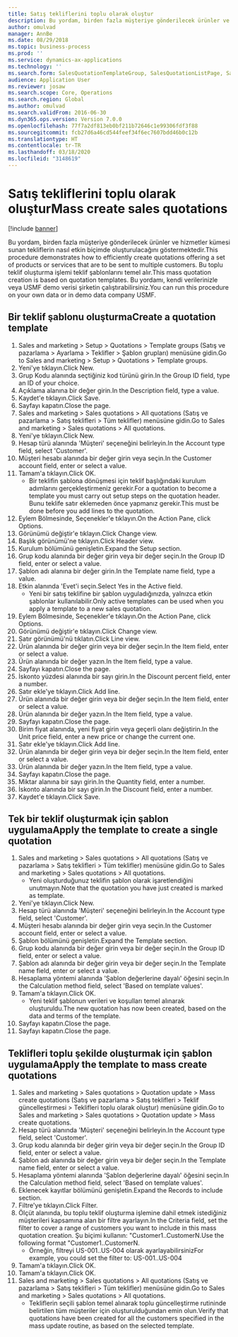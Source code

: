```yaml
---
title: Satış tekliflerini toplu olarak oluştur
description: Bu yordam, birden fazla müşteriye gönderilecek ürünler ve hizmetler kümesi sunan tekliflerin nasıl etkin biçimde oluşturulacağını göstermektedir.
author: omulvad
manager: AnnBe
ms.date: 08/29/2018
ms.topic: business-process
ms.prod: ''
ms.service: dynamics-ax-applications
ms.technology: ''
ms.search.form: SalesQuotationTemplateGroup, SalesQuotationListPage, SalesCreateQuotation, SalesQuotationTable, SysQueryForm
audience: Application User
ms.reviewer: josaw
ms.search.scope: Core, Operations
ms.search.region: Global
ms.author: omulvad
ms.search.validFrom: 2016-06-30
ms.dyn365.ops.version: Version 7.0.0
ms.openlocfilehash: 77f7a2df813eb0bf211b72646c1e99306fdf3f88
ms.sourcegitcommit: fcb27d6a46cd544feef34f6ec7607bdd46b0c12b
ms.translationtype: HT
ms.contentlocale: tr-TR
ms.lasthandoff: 03/18/2020
ms.locfileid: "3148619"
---
```

# <a name="mass-create-sales-quotations"></a><span data-ttu-id="92260-103">Satış tekliflerini toplu olarak oluştur</span><span class="sxs-lookup"><span data-stu-id="92260-103">Mass create sales quotations</span></span>

[!include [banner](../../includes/banner.md)]

<span data-ttu-id="92260-104">Bu yordam, birden fazla müşteriye gönderilecek ürünler ve hizmetler kümesi sunan tekliflerin nasıl etkin biçimde oluşturulacağını göstermektedir.</span><span class="sxs-lookup"><span data-stu-id="92260-104">This procedure demonstrates how to efficiently create quotations offering a set of products or services that are to be sent to multiple customers.</span></span> <span data-ttu-id="92260-105">Bu toplu teklif oluşturma işlemi teklif şablonlarını temel alır.</span><span class="sxs-lookup"><span data-stu-id="92260-105">This mass quotation creation is based on quotation templates.</span></span> <span data-ttu-id="92260-106">Bu yordamı, kendi verilerinizle veya USMF demo verisi şirketin çalıştırabilirsiniz.</span><span class="sxs-lookup"><span data-stu-id="92260-106">You can run this procedure on your own data or in demo data company USMF.</span></span>


## <a name="create-a-quotation-template"></a><span data-ttu-id="92260-107">Bir teklif şablonu oluşturma</span><span class="sxs-lookup"><span data-stu-id="92260-107">Create a quotation template</span></span>
1. <span data-ttu-id="92260-108">Sales and marketing > Setup > Quotations > Template groups (Satış ve pazarlama > Ayarlama > Teklifler > Şablon grupları) menüsüne gidin.</span><span class="sxs-lookup"><span data-stu-id="92260-108">Go to Sales and marketing > Setup > Quotations > Template groups.</span></span>
2. <span data-ttu-id="92260-109">Yeni'ye tıklayın.</span><span class="sxs-lookup"><span data-stu-id="92260-109">Click New.</span></span>
3. <span data-ttu-id="92260-110">Grup Kodu alanında seçtiğiniz kod türünü girin.</span><span class="sxs-lookup"><span data-stu-id="92260-110">In the Group ID field, type an ID of your choice.</span></span>
4. <span data-ttu-id="92260-111">Açıklama alanına bir değer girin.</span><span class="sxs-lookup"><span data-stu-id="92260-111">In the Description field, type a value.</span></span>
5. <span data-ttu-id="92260-112">Kaydet'e tıklayın.</span><span class="sxs-lookup"><span data-stu-id="92260-112">Click Save.</span></span>
6. <span data-ttu-id="92260-113">Sayfayı kapatın.</span><span class="sxs-lookup"><span data-stu-id="92260-113">Close the page.</span></span>
7. <span data-ttu-id="92260-114">Sales and marketing > Sales quotations > All quotations (Satış ve pazarlama > Satış teklifleri > Tüm teklifler) menüsüne gidin.</span><span class="sxs-lookup"><span data-stu-id="92260-114">Go to Sales and marketing > Sales quotations > All quotations.</span></span>
8. <span data-ttu-id="92260-115">Yeni'ye tıklayın.</span><span class="sxs-lookup"><span data-stu-id="92260-115">Click New.</span></span>
9. <span data-ttu-id="92260-116">Hesap türü alanında 'Müşteri' seçeneğini belirleyin.</span><span class="sxs-lookup"><span data-stu-id="92260-116">In the Account type field, select 'Customer'.</span></span>
10. <span data-ttu-id="92260-117">Müşteri hesabı alanında bir değer girin veya seçin.</span><span class="sxs-lookup"><span data-stu-id="92260-117">In the Customer account field, enter or select a value.</span></span>
11. <span data-ttu-id="92260-118">Tamam'a tıklayın.</span><span class="sxs-lookup"><span data-stu-id="92260-118">Click OK.</span></span>
    * <span data-ttu-id="92260-119">Bir teklifin şablona dönüşmesi için teklif başlığındaki kurulum adımlarını gerçekleştirmeniz gerekir.</span><span class="sxs-lookup"><span data-stu-id="92260-119">For a quotation to become a template you must carry out  setup steps on the quotation header.</span></span> <span data-ttu-id="92260-120">Bunu teklife satır eklemeden önce yapmanız gerekir.</span><span class="sxs-lookup"><span data-stu-id="92260-120">This must be done before you add lines to the quotation.</span></span>   
12. <span data-ttu-id="92260-121">Eylem Bölmesinde, Seçenekler'e tıklayın.</span><span class="sxs-lookup"><span data-stu-id="92260-121">On the Action Pane, click Options.</span></span>
13. <span data-ttu-id="92260-122">Görünümü değiştir'e tıklayın.</span><span class="sxs-lookup"><span data-stu-id="92260-122">Click Change view.</span></span>
14. <span data-ttu-id="92260-123">Başlık görünümü'ne tıklayın.</span><span class="sxs-lookup"><span data-stu-id="92260-123">Click Header view.</span></span>
15. <span data-ttu-id="92260-124">Kurulum bölümünü genişletin.</span><span class="sxs-lookup"><span data-stu-id="92260-124">Expand the Setup section.</span></span>
16. <span data-ttu-id="92260-125">Grup kodu alanında bir değer girin veya bir değer seçin.</span><span class="sxs-lookup"><span data-stu-id="92260-125">In the Group ID field, enter or select a value.</span></span>
17. <span data-ttu-id="92260-126">Şablon adı alanına bir değer girin.</span><span class="sxs-lookup"><span data-stu-id="92260-126">In the Template name field, type a value.</span></span>
18. <span data-ttu-id="92260-127">Etkin alanında 'Evet'i seçin.</span><span class="sxs-lookup"><span data-stu-id="92260-127">Select Yes in the Active field.</span></span>
    * <span data-ttu-id="92260-128">Yeni bir satış teklifine bir şablon uyguladığınızda, yalnızca etkin şablonlar kullanılabilir.</span><span class="sxs-lookup"><span data-stu-id="92260-128">Only active templates can be used when you apply a template to a new sales quotation.</span></span>  
19. <span data-ttu-id="92260-129">Eylem Bölmesinde, Seçenekler'e tıklayın.</span><span class="sxs-lookup"><span data-stu-id="92260-129">On the Action Pane, click Options.</span></span>
20. <span data-ttu-id="92260-130">Görünümü değiştir'e tıklayın.</span><span class="sxs-lookup"><span data-stu-id="92260-130">Click Change view.</span></span>
21. <span data-ttu-id="92260-131">Satır görünümü'nü tıklatın.</span><span class="sxs-lookup"><span data-stu-id="92260-131">Click Line view.</span></span>
22. <span data-ttu-id="92260-132">Ürün alanında bir değer girin veya bir değer seçin.</span><span class="sxs-lookup"><span data-stu-id="92260-132">In the Item field, enter or select a value.</span></span>
23. <span data-ttu-id="92260-133">Ürün alanında bir değer yazın.</span><span class="sxs-lookup"><span data-stu-id="92260-133">In the Item field, type a value.</span></span>
24. <span data-ttu-id="92260-134">Sayfayı kapatın.</span><span class="sxs-lookup"><span data-stu-id="92260-134">Close the page.</span></span>
25. <span data-ttu-id="92260-135">İskonto yüzdesi alanında bir sayı girin.</span><span class="sxs-lookup"><span data-stu-id="92260-135">In the Discount percent field, enter a number.</span></span>
26. <span data-ttu-id="92260-136">Satır ekle'ye tıklayın.</span><span class="sxs-lookup"><span data-stu-id="92260-136">Click Add line.</span></span>
27. <span data-ttu-id="92260-137">Ürün alanında bir değer girin veya bir değer seçin.</span><span class="sxs-lookup"><span data-stu-id="92260-137">In the Item field, enter or select a value.</span></span>
28. <span data-ttu-id="92260-138">Ürün alanında bir değer yazın.</span><span class="sxs-lookup"><span data-stu-id="92260-138">In the Item field, type a value.</span></span>
29. <span data-ttu-id="92260-139">Sayfayı kapatın.</span><span class="sxs-lookup"><span data-stu-id="92260-139">Close the page.</span></span>
30. <span data-ttu-id="92260-140">Birim fiyat alanında, yeni fiyat girin veya geçerli olanı değiştirin.</span><span class="sxs-lookup"><span data-stu-id="92260-140">In the Unit price field, enter a new price or change the current one.</span></span>
31. <span data-ttu-id="92260-141">Satır ekle'ye tıklayın.</span><span class="sxs-lookup"><span data-stu-id="92260-141">Click Add line.</span></span>
32. <span data-ttu-id="92260-142">Ürün alanında bir değer girin veya bir değer seçin.</span><span class="sxs-lookup"><span data-stu-id="92260-142">In the Item field, enter or select a value.</span></span>
33. <span data-ttu-id="92260-143">Ürün alanında bir değer yazın.</span><span class="sxs-lookup"><span data-stu-id="92260-143">In the Item field, type a value.</span></span>
34. <span data-ttu-id="92260-144">Sayfayı kapatın.</span><span class="sxs-lookup"><span data-stu-id="92260-144">Close the page.</span></span>
35. <span data-ttu-id="92260-145">Miktar alanına bir sayı girin.</span><span class="sxs-lookup"><span data-stu-id="92260-145">In the Quantity field, enter a number.</span></span>
36. <span data-ttu-id="92260-146">İskonto alanında bir sayı girin.</span><span class="sxs-lookup"><span data-stu-id="92260-146">In the Discount field, enter a number.</span></span>
37. <span data-ttu-id="92260-147">Kaydet'e tıklayın.</span><span class="sxs-lookup"><span data-stu-id="92260-147">Click Save.</span></span>

## <a name="apply-the-template-to-create-a-single-quotation"></a><span data-ttu-id="92260-148">Tek bir teklif oluşturmak için şablon uygulama</span><span class="sxs-lookup"><span data-stu-id="92260-148">Apply the template to create a single quotation</span></span>
1. <span data-ttu-id="92260-149">Sales and marketing > Sales quotations > All quotations (Satış ve pazarlama > Satış teklifleri > Tüm teklifler) menüsüne gidin.</span><span class="sxs-lookup"><span data-stu-id="92260-149">Go to Sales and marketing > Sales quotations > All quotations.</span></span>
    * <span data-ttu-id="92260-150">Yeni oluşturduğunuz teklifin şablon olarak işaretlendiğini unutmayın.</span><span class="sxs-lookup"><span data-stu-id="92260-150">Note that the quotation you have just created is marked as template.</span></span>  
2. <span data-ttu-id="92260-151">Yeni'ye tıklayın.</span><span class="sxs-lookup"><span data-stu-id="92260-151">Click New.</span></span>
3. <span data-ttu-id="92260-152">Hesap türü alanında 'Müşteri' seçeneğini belirleyin.</span><span class="sxs-lookup"><span data-stu-id="92260-152">In the Account type field, select 'Customer'.</span></span>
4. <span data-ttu-id="92260-153">Müşteri hesabı alanında bir değer girin veya seçin.</span><span class="sxs-lookup"><span data-stu-id="92260-153">In the Customer account field, enter or select a value.</span></span>
5. <span data-ttu-id="92260-154">Şablon bölümünü genişletin.</span><span class="sxs-lookup"><span data-stu-id="92260-154">Expand the Template section.</span></span>
6. <span data-ttu-id="92260-155">Grup kodu alanında bir değer girin veya bir değer seçin.</span><span class="sxs-lookup"><span data-stu-id="92260-155">In the Group ID field, enter or select a value.</span></span>
7. <span data-ttu-id="92260-156">Şablon adı alanında bir değer girin veya bir değer seçin.</span><span class="sxs-lookup"><span data-stu-id="92260-156">In the Template name field, enter or select a value.</span></span>
8. <span data-ttu-id="92260-157">Hesaplama yöntemi alanında 'Şablon değerlerine dayalı' öğesini seçin.</span><span class="sxs-lookup"><span data-stu-id="92260-157">In the Calculation method field, select 'Based on template values'.</span></span>
9. <span data-ttu-id="92260-158">Tamam'a tıklayın.</span><span class="sxs-lookup"><span data-stu-id="92260-158">Click OK.</span></span>
    * <span data-ttu-id="92260-159">Yeni teklif şablonun verileri ve koşulları temel alınarak oluşturuldu.</span><span class="sxs-lookup"><span data-stu-id="92260-159">The new quotation has now been created, based on the data and terms of the template.</span></span>  
10. <span data-ttu-id="92260-160">Sayfayı kapatın.</span><span class="sxs-lookup"><span data-stu-id="92260-160">Close the page.</span></span>
11. <span data-ttu-id="92260-161">Sayfayı kapatın.</span><span class="sxs-lookup"><span data-stu-id="92260-161">Close the page.</span></span>

## <a name="apply-the-template-to-mass-create-quotations"></a><span data-ttu-id="92260-162">Teklifleri toplu şekilde oluşturmak için şablon uygulama</span><span class="sxs-lookup"><span data-stu-id="92260-162">Apply the template to mass create quotations</span></span>
1. <span data-ttu-id="92260-163">Sales and marketing > Sales quotations > Quotation update > Mass create quotations (Satış ve pazarlama > Satış teklifleri > Teklif güncelleştirmesi > Teklifleri toplu olarak oluştur) menüsüne gidin.</span><span class="sxs-lookup"><span data-stu-id="92260-163">Go to Sales and marketing > Sales quotations > Quotation update > Mass create quotations.</span></span>
2. <span data-ttu-id="92260-164">Hesap türü alanında 'Müşteri' seçeneğini belirleyin.</span><span class="sxs-lookup"><span data-stu-id="92260-164">In the Account type field, select 'Customer'.</span></span>
3. <span data-ttu-id="92260-165">Grup kodu alanında bir değer girin veya bir değer seçin.</span><span class="sxs-lookup"><span data-stu-id="92260-165">In the Group ID field, enter or select a value.</span></span>
4. <span data-ttu-id="92260-166">Şablon adı alanında bir değer girin veya bir değer seçin.</span><span class="sxs-lookup"><span data-stu-id="92260-166">In the Template name field, enter or select a value.</span></span>
5. <span data-ttu-id="92260-167">Hesaplama yöntemi alanında 'Şablon değerlerine dayalı' öğesini seçin.</span><span class="sxs-lookup"><span data-stu-id="92260-167">In the Calculation method field, select 'Based on template values'.</span></span>
6. <span data-ttu-id="92260-168">Eklenecek kayıtlar bölümünü genişletin.</span><span class="sxs-lookup"><span data-stu-id="92260-168">Expand the Records to include section.</span></span>
7. <span data-ttu-id="92260-169">Filtre'ye tıklayın.</span><span class="sxs-lookup"><span data-stu-id="92260-169">Click Filter.</span></span>
8. <span data-ttu-id="92260-170">Ölçüt alanında, bu toplu teklif oluşturma işlemine dahil etmek istediğiniz müşterileri kapsamına alan bir filtre ayarlayın.</span><span class="sxs-lookup"><span data-stu-id="92260-170">In the Criteria field, set the filter to cover a range of customers you want to include in this mass quotation creation.</span></span> <span data-ttu-id="92260-171">Şu biçimi kullanın: "Customer1..CustomerN.</span><span class="sxs-lookup"><span data-stu-id="92260-171">Use the following format "Customer1..CustomerN.</span></span>
    * <span data-ttu-id="92260-172">Örneğin, filtreyi US-001..US-004 olarak ayarlayabilirsiniz</span><span class="sxs-lookup"><span data-stu-id="92260-172">For example, you could set the filter to: US-001..US-004</span></span>  
9. <span data-ttu-id="92260-173">Tamam'a tıklayın.</span><span class="sxs-lookup"><span data-stu-id="92260-173">Click OK.</span></span>
10. <span data-ttu-id="92260-174">Tamam'a tıklayın.</span><span class="sxs-lookup"><span data-stu-id="92260-174">Click OK.</span></span>
11. <span data-ttu-id="92260-175">Sales and marketing > Sales quotations > All quotations (Satış ve pazarlama > Satış teklifleri > Tüm teklifler) menüsüne gidin.</span><span class="sxs-lookup"><span data-stu-id="92260-175">Go to Sales and marketing > Sales quotations > All quotations.</span></span>
    * <span data-ttu-id="92260-176">Tekliflerin seçili şablon temel alınarak toplu güncelleştirme rutininde belirtilen tüm müşteriler için oluşturulduğundan emin olun.</span><span class="sxs-lookup"><span data-stu-id="92260-176">Verify that quotations have been created for all the customers specified in the mass update routine, as based on the selected template.</span></span>  


